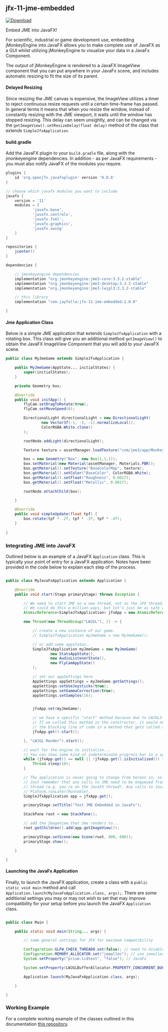 jfx-11-jme-embedded
---

 [ ![Download](https://api.bintray.com/packages/jayfella/com.jayfella/jfx-11-jme-embedded/images/download.svg) ](https://bintray.com/jayfella/com.jayfella/jfx-11-jme-embedded/_latestVersion) 

Embed JME into JavaFX!

For scientific, industrial or game development use, embedding jMonkeyEngine into JavaFX allows you to make complete use
of JavaFX as a GUI whilst utilizing jMonkeyEngine to visualize your data in a JavaFx Component.

The output of jMonkeyEngine is rendered to a JavaFX ImageView component that you can put anywhere in your JavaFx scene,
and includes automatic resizing to fit the size of its parent.


#### Delayed Resizing

Since resizing the JME canvas is expensive, the ImageView utilizes a timer to reject continuous resize requests until
a certain time-frame has passed. In general terms it means that when you resize the window, instead of constantly
resizing with the JME viewport, it waits until the window has stopped resizing. This delay can seem unsightly, and can
be changed via the `getImageView().setResizeDelay(float delay)` method of the class that extends `SimpleJfxApplication`.


#### build.gradle

Add the JavaFX plugin to your `build.gradle` file, along with the jmonkeyengine dependencies. In addition - as per JavaFX
requirements - you must also notify JavaFX of the modules you require. 

```groovy
plugins {
    id 'org.openjfx.javafxplugin' version '0.0.8'
}

// choose which javafx modules you want to include
javafx {
    version = '11'
    modules = [
            'javafx.base',
            'javafx.controls',
            'javafx.fxml',
            'javafx.graphics',
            'javafx.swing'
    ]
}

repositories {
    jcenter()
}

dependencies {

    // jmonkeyengine dependencies
    implementation "org.jmonkeyengine:jme3-core:3.3.2-stable"
    implementation "org.jmonkeyengine:jme3-desktop:3.3.2-stable"
    implementation "org.jmonkeyengine:jme3-lwjgl3:3.3.2-stable"

    // this library
    implementation "com.jayfella:jfx-11-jme-embedded:1.0.0"

}

``` 

#### Jme Application Class

Below is a simple JME application that extends `SimpleJfxApplication` with a rotating box. This class will give you an
additional method `getImageView()` to obtain the JavaFX ImageView Component that you will add to your JavaFX scene.

```java
public class MyJmeGame extends SimpleJfxApplication {

    public MyJmeGame(AppState... initialStates) {
        super(initialStates);
    }

    private Geometry box;

    @Override
    public void initApp() {
        flyCam.setDragToRotate(true);
        flyCam.setMoveSpeed(6);

        DirectionalLight directionalLight = new DirectionalLight(
                new Vector3f(-1, -1, -1).normalizeLocal(),
                ColorRGBA.White.clone()
        );

        rootNode.addLight(directionalLight);

        Texture texture = assetManager.loadTexture("com/jme3/app/Monkey.png");

        box = new Geometry("Box", new Box(1,1,1));
        box.setMaterial(new Material(assetManager, Materials.PBR));
        box.getMaterial().setTexture("BaseColorMap", texture);
        box.getMaterial().setColor("BaseColor", ColorRGBA.White);
        box.getMaterial().setFloat("Roughness", 0.001f);
        box.getMaterial().setFloat("Metallic", 0.001f);

        rootNode.attachChild(box);

    }

    @Override
    public void simpleUpdate(float tpf) {
        box.rotate(tpf * .2f, tpf * .3f, tpf * .4f);
    }
    
}
```

### Integrating JME into JavaFX

Outlined below is an example of a JavaFX `Application` class. This is typically your point of entry for a JavaFX
application. Notes have been provided in the code below to explain each step of the process.

```java

public class MyJavaFxApplication extends Application {

    @Override
    public void start(Stage primaryStage) throws Exception {

        // We need to start JME on a new thread, not on the JFX thread.
        // We could do this a million ways, but let's just be as safe as possible.
        AtomicReference<SimpleJfxApplication> jfxApp = new AtomicReference<>();

        new Thread(new ThreadGroup("LWJGL"), () -> {

            // create a new instance of our game.
            // SimpleJfxApplication myJmeGame = new MyJmeGame();

            // or add some appstates..
            SimpleJfxApplication myJmeGame = new MyJmeGame(
                    new StatsAppState(),
                    new AudioListenerState(),
                    new FlyCamAppState()
            );

            // set our appSettings here
            AppSettings appSettings = myJmeGame.getSettings();
            appSettings.setUseJoysticks(true);
            appSettings.setGammaCorrection(true);
            appSettings.setSamples(16);


            jfxApp.set(myJmeGame);

            // we have a specific "start" method because due to LWJGL3 behavior this method will never return.
            // If we called this method in the constructor, it would never get constructed, so we have seperated
            // the blocking line of code in a method that gets called after construction.
            jfxApp.get().start();

        }, "LWJGL Render").start();

        // wait for the engine to initialize...
        // You can show some kind of indeterminate progress bar in a splash screen while you wait if you like...
        while (jfxApp.get() == null || !jfxApp.get().isInitialized()) {
            Thread.sleep(10);
        }

        // The application is never going to change from hereon in, so we can just reference the actual value.
        // Just remember that any calls to JME need to be enqueued from app.enqueue(Runnable) if you are not on the JME
        // thread (e.g. you're on the JavaFX thread). Any calls to JavaFx need to be done on the JavaFX thread, or via
        // Plaform.runLater(Runnable).
        SimpleJfxApplication app = jfxApp.get();

        primaryStage.setTitle("Test JME Embedded in JavaFx");

        StackPane root = new StackPane();

        // add the ImageView that Jme renders to...
        root.getChildren().add(app.getImageView());

        primaryStage.setScene(new Scene(root, 800, 600));
        primaryStage.show();

    }

}

```


#### Launching the JavaFx Application

Finally, to launch the JavaFX application, create a class with a `public static void main` method and call
`Application.launch(MyJavaFxApplication.class, args);`. There are some additional settings you may or may not wish to
set that may improve compatibility for your setup before you launch the JavaFX `Application` class.

```java

public class Main {

    public static void main(String... args) {

        // some general settings for JFX for maximum compatibility

        Configuration.GLFW_CHECK_THREAD0.set(false); // need to disable to work on macos
        Configuration.MEMORY_ALLOCATOR.set("jemalloc"); // use jemalloc
        System.setProperty("prism.lcdtext", "false"); // JavaFx

        System.setProperty(LWJGLBufferAllocator.PROPERTY_CONCURRENT_BUFFER_ALLOCATOR, "true");

        Application.launch(MyJavaFxApplication.class, args);

    }

}

```

### Working Example

For a complete working example of the classes outlined in this documentation [this repository](https://github.com/jayfella/jme-in-jfx).